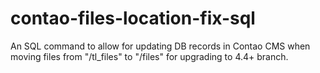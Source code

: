 # contao-files-location-fix-sql
An SQL command to allow for updating DB records in Contao CMS when moving files from "/tl_files" to "/files" for upgrading to 4.4+ branch.
